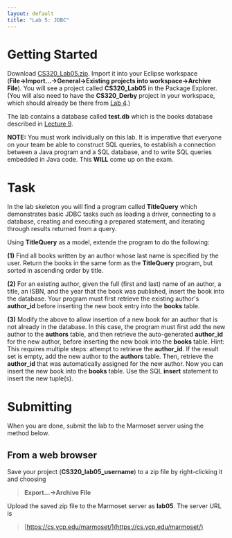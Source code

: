 ```yaml
---
layout: default
title: "Lab 5: JDBC"
---
```


Getting Started
===============

Download [CS320\_Lab05.zip](CS320_Lab05.zip). Import it into your Eclipse workspace (**File&rarr;Import...&rarr;General&rarr;Existing projects into workspace&rarr;Archive File**). You will see a project called **CS320\_Lab05** in the Package Explorer.  (You will also need to have the **CS320_Derby** project in your workspace, which should already be there from [Lab 4](lab04.html).)

The lab contains a database called **test.db** which is the books database described in [Lecture 9](../lectures/lecture09.html).

**NOTE:** You must work individually on this lab.  It is imperative that everyone on your team be able to construct SQL queries, to establish a connection between a Java program and a SQL database, and to write SQL queries embedded in Java code.  This **WILL** come up on the exam.

Task
====

In the lab skeleton you will find a program called **TitleQuery** which demonstrates basic JDBC tasks such as loading a driver, connecting to a database, creating and executing a prepared statement, and iterating through results returned from a query.

Using **TitleQuery** as a model, extende the program to do the following:

**(1)** Find all books written by an author whose last name is specified by the user. Return the books in the same form as the **TitleQuery** program, but sorted in ascending order by title.

**(2)** For an existing author, given the full (first and last) name of an author, a title, an ISBN, and the year that the book was published, insert the book into the database.  Your program must first retrieve the existing author's **author\_id** before inserting the new book entry into the **books** table.

**(3)** Modify the above to allow insertion of a new book for an author that is not already in the database.  In this case, the program must first add the new author to the **authors** table, and then retrieve the auto-generated **author\_id** for the new author, before inserting the new book into the **books** table.  Hint: This requires multiple steps: attempt to retrieve the **author\_id**.  If the result set is empty, add the new author to the **authors** table.  Then, retrieve the **author\_id** that was automatically assigned for the new author.  Now you can insert the new book into the **books** table.  Use the SQL **insert** statement to insert the new tuple(s).

Submitting
==========

When you are done, submit the lab to the Marmoset server using the method below.

From a web browser
------------------

Save your project (**CS320\_lab05\_username**) to a zip file by right-clicking it and choosing

> **Export...&rarr;Archive File**


Upload the saved zip file to the Marmoset server as **lab05**. The server URL is

> [https://cs.ycp.edu/marmoset/](https://cs.ycp.edu/marmoset/)
